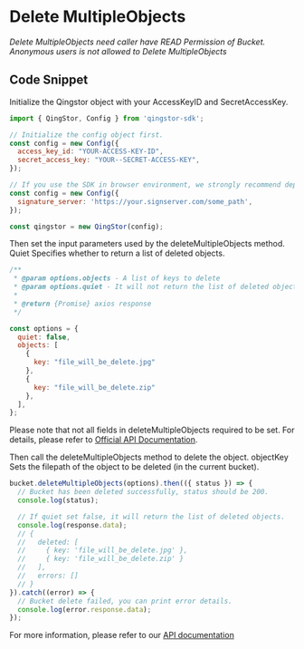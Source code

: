 # Delete MultipleObjects

*Delete MultipleObjects need caller have READ Permission of Bucket. Anonymous users is not allowed to Delete MultipleObjects*

## Code Snippet

Initialize the Qingstor object with your AccessKeyID and SecretAccessKey.

```javascript
import { QingStor, Config } from 'qingstor-sdk';

// Initialize the config object first.
const config = new Config({
  access_key_id: "YOUR-ACCESS-KEY-ID",
  secret_access_key: "YOUR--SECRET-ACCESS-KEY",
});

// If you use the SDK in browser environment, we strongly recommend deploying a signature server that is specifically used to sign requests, so the access_key_id and secret_access_key will not exposing to the client. Node environment not support signature server for now.
const config = new Config({
  signature_server: 'https://your.signserver.com/some_path',
});

const qingstor = new QingStor(config);
```

Then set the input parameters used by the deleteMultipleObjects method. Quiet Specifies whether to return a list of deleted objects.

```javascript
/**
 * @param options.objects - A list of keys to delete
 * @param options.quiet - It will not return the list of deleted objects if quiet set true, default is false.
 *
 * @return {Promise} axios response
 */

const options = {
  quiet: false,
  objects: [
    {
      key: "file_will_be_delete.jpg"
    },
    {
      key: "file_will_be_delete.zip"
    },
  ],
};
```

Please note that not all fields in deleteMultipleObjects required to be set. For details, please refer to [Official API Documentation](https://docsv4.qingcloud.com/user_guide/storage/object_storage/api/bucket/basic_opt/delete_multiple/).

Then call the deleteMultipleObjects method to delete the object. objectKey Sets the filepath of the object to be deleted (in the current bucket).

```javascript
bucket.deleteMultipleObjects(options).then(({ status }) => {
  // Bucket has been deleted successfully, status should be 200.
  console.log(status);

  // If quiet set false, it will return the list of deleted objects.
  console.log(response.data);
  // {
  //   deleted: [
  //     { key: 'file_will_be_delete.jpg' },
  //     { key: 'file_will_be_delete.zip' }
  //   ],
  //   errors: []
  // }
}).catch((error) => {
  // Bucket delete failed, you can print error details.
  console.log(error.response.data);
});
```

For more information, please refer to our [API documentation](https://docsv3.qingcloud.com/storage/object-storage/api/bucket/basic_opt/delete_multiple/)
